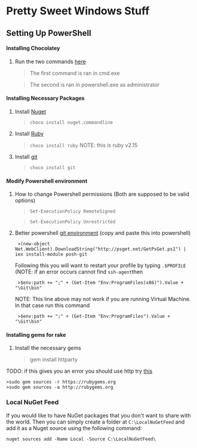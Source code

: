 # Pretty Sweet Windows Stuff

## Setting Up PowerShell

#### Installing Chocolatey
1. Run the two commands [here](https://chocolatey.org/)
	
	>The first command is ran in cmd.exe
	
	>The second is ran in powershell.exe as administrator

#### Installing Necessary Packages
1. Install [Nuget](https://chocolatey.org/packages/NuGet.CommandLine)
	>`choco install nuget.commandline`

2. Install [Ruby](https://chocolatey.org/packages/ruby)
	> `choco install ruby` NOTE: this is ruby v2.15
	
3. Install [git](https://chocolatey.org/packages/git)
	> `choco install git`

#### Modify Powershell environment
1. How to change Powershell permissions (Both are supposed to be valid options)
	>`Set-ExecutionPolicy RemoteSigned`
	
	>`Set-ExecutionPolicy Unrestricted`

2. Better powershell [git environment](https://github.com/dahlbyk/posh-git) (copy and paste this into powershell)

		>(new-object Net.WebClient).DownloadString("http://psget.net/GetPsGet.ps1") | iex install-module posh-git

	Following this you will want to restart your profile by typing `.$PROFILE` (NOTE: if an error occurs cannot find `ssh-agent`then

		>$env:path += ";" + (Get-Item "Env:ProgramFiles(x86)").Value + "\Git\bin"

	NOTE: This line above may not work if you are running Virtual Machine. In that case run this command
	
		>$env:path += ";" + (Get-Item "Env:ProgramFiles").Value + "\Git\bin"

#### Installing gems for rake
1. Install the necessary gems
	> gem install httparty

TODO: if this gives you an error you should use http try [this](http://stackoverflow.com/questions/19150017/ssl-error-when-installing-rubygems-unable-to-pull-data-from-https-rubygems-o)
		
	>sudo gem sources -r https://rubygems.org
	>sudo gem sources -a http://rubygems.org 

### Local NuGet Feed
If you would like to have NuGet packages that you don't want to share with the world. Then you can simply create a folder at `C:\LocalNuGetFeed` and add it as a Nuget source using the following command:

```nuget sources add -Name Local -Source C:\LocalNuGetFeed\```

